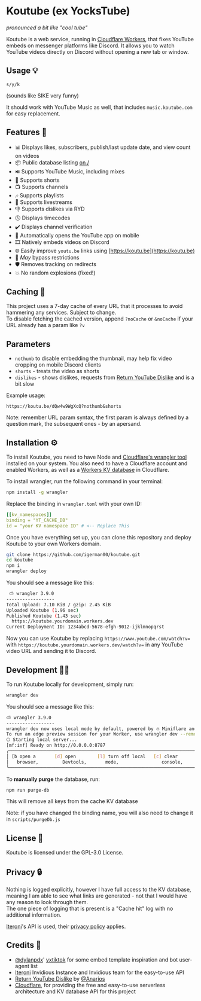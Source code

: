 # Koutube (ex YocksTube)
*pronounced a bit like "cool tube"*

Koutube is a web service, running in [Cloudflare Workers](https://workers.cloudflare.com/), that fixes YouTube embeds on messenger platforms like Discord. It allows you to watch YouTube videos directly on Discord without opening a new tab or window.

## Usage 💡

```
s/y/k
```
(sounds like SIKE very funny)

It should work with YouTube Music as well, that includes `music.koutube.com` for easy replacement.

## Features 🌟
- 📊 Displays likes, subscribers, publish/last update date, and view count on videos
- 📦 Public database listing [on /](https://koutube.com)
- ⏯️ Supports YouTube Music, including mixes
- 📱 Supports shorts
- 📺 Supports channels
- 🎶 Supports playlists
- 🤳 Supports livestreams
- 👎 Supports dislikes via RYD
- 🕔 Displays timecodes
- ✔️ Displays channel verification
- 📲 Automatically opens the YouTube app on mobile
- 🎞️ Natively embeds videos on Discord
- 🌐 Easily improve `youtu.be` links using [https://koutu.be](https://koutu.be)
- 🚀 *May* bypass restrictions
- 🛡️ Removes tracking on redirects
- 💥 No random explosions (fixed!)

## Caching 🚀
This project uses a 7-day cache of every URL that it processes to avoid hammering any services. Subject to change.  
To disable fetching the cached version, append `?noCache` or `&noCache` if your URL already has a param like `?v`

## Parameters
- `nothumb` to disable embedding the thumbnail, may help fix video cropping on mobile Discord clients
- `shorts` - treats the video as shorts
- `dislikes` - shows dislikes, requests from [Return YouTube Dislike](https://github.com/Anarios/return-youtube-dislike) and is a bit slow

Example usage:
```
https://koutu.be/dQw4w9WgXcQ?nothumb&shorts
```
Note: remember URL param syntax, the first param is always defined by a question mark, the subsequent ones - by an apersand.

## Installation ⚙️

To install Koutube, you need to have Node and [Cloudflare's wrangler tool](https://developers.cloudflare.com/workers/wrangler/) installed on your system. You also need to have a Cloudflare account and enabled Workers, as well as a [Workers KV database](https://developers.cloudflare.com/workers/wrangler/workers-kv/) in Cloudflare.

To install wrangler, run the following command in your terminal:

```bash
npm install -g wrangler
```

Replace the binding in `wrangler.toml` with your own ID:
```yaml
[[kv_namespaces]]
binding = "YT_CACHE_DB"
id = "your KV namespace ID" # <-- Replace This
```

Once you have everything set up, you can clone this repository and deploy Koutube to your own Workers domain.

```bash
git clone https://github.com/igerman00/koutube.git
cd koutube
npm i
wrangler deploy
```

You should see a message like this:

```bash
 ⛅️ wrangler 3.9.0
------------------
Total Upload: 7.10 KiB / gzip: 2.45 KiB
Uploaded Koutube (1.96 sec)
Published Koutube (1.43 sec)
  https://koutube.yourdomain.workers.dev
Current Deployment ID: 1234abcd-5678-efgh-9012-ijklmnopqrst
```

Now you can use Koutube by replacing `https://www.youtube.com/watch?v=` with `https://koutube.yourdomain.workers.dev/watch?v=` in any YouTube video URL and sending it to Discord.

## Development 🧑‍💻

To run Koutube locally for development, simply run:

```bash
wrangler dev
```

You should see a message like this:

```bash
⛅️ wrangler 3.9.0
------------------
wrangler dev now uses local mode by default, powered by 🔥 Miniflare and 👷 workerd.
To run an edge preview session for your Worker, use wrangler dev --remote
⎔ Starting local server...
[mf:inf] Ready on http://0.0.0.0:8787
╭─────────────────────────────────────────────────────────────────────────────────╮
│ [b open a       [d] open        [l] turn off local   [c] clear       [x] to     │
│   browser,         Devtools,       mode,                console,        exit    │
╰─────────────────────────────────────────────────────────────────────────────────╯
```

To **manually purge** the database, run:
```bash
npm run purge-db
```
This will remove all keys from the cache KV database

Note: if you have changed the binding name, you will also need to change it in `scripts/purgeDb.js`

## License 📄

Koutube is licensed under the GPL-3.0 License.

## Privacy 🔒

Nothing is logged explicitly, however I have full access to the KV database, meaning I am able to see what links are generated - not that I would have any reason to look through them.  
The one piece of logging that is present is a "Cache hit" log with no additional information.  

[Iteroni](https://iteroni.com)'s API is used, their [privacy policy](https://iteroni.com/privacy) applies.

## Credits 👏

- [@dylanpdx](https://github.com/dylanpdx)' [vxtiktok](https://github.com/dylanpdx/vxtiktok) for some embed template inspiration and bot user-agent list
- [Iteroni](https://iteroni.com) Invidious Instance and Invidious team for the easy-to-use API
- [Return YouTube Dislike](https://github.com/Anarios/return-youtube-dislike) by [@Anarios](https://github.com/Anarios)
- [Cloudflare](https://cloudflare.com/), for providing the free and easy-to-use serverless architecture and KV database API for this project
